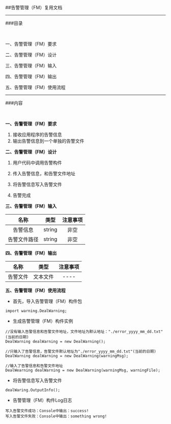 ##告警管理（FM）复用文档

---
###目录

<br>

一、告警管理（FM）要求

二、告警管理（FM）设计

三、告警管理（FM）输入

四、告警管理（FM）输出

五、告警管理（FM）使用流程

---

###内容

<br>

**一、告警管理（FM）要求**

1. 接收应用程序的告警信息2. 输出告警信息到一个单独的告警文件
**二、告警管理（FM）设计**
1. 用户代码中调用告警构件
2. 传入告警信息，和告警文件地址
3. 将告警信息写入告警文件
4. 告警完成**三、告警管理（FM）输入**
| 名称 | 类型 | 注意事项 |
| :------:| :------: | :------: |
| 告警信息 | string | 非空 |
| 告警文件路径 | string | 非空 |

**四、告警管理（FM）输出**

| 名称 | 类型 | 注意事项 |
| :------:| :------: | :------: |
| 告警文件 | 文本文件 | ----|

**五、告警管理（FM）使用流程**

*	首先，导入告警管理（FM）构件包

```
import warning.DealWarning;

```

*	生成告警管理（FM）构件实例

```
//没有输入告警信息和告警文件地址，文件地址为默认地址："./error_yyyy_mm_dd.txt"(当前的日期)
DealWarning dealWarning = new DealWarning();

//只输入了告警信息，告警文件默认地址为"./error_yyyy_mm_dd.txt"(当前的日期)
DealWarning dealWarning = new DealWarning(warningMsg);

//输入了告警信息和告警文件地址
DealWearning dealWarning = new DealWarning(warningMsg, warningFile);

```

*	将告警信息写入告警文件

```
dealWaring.OutputInfo();

```

*	告警管理（FM）构件Log日志

```
写入告警文件成功：Console中输出：success!
写入告警文件失败：Console中输出：something wrong!

```